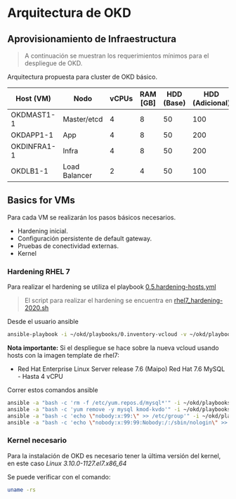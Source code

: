 # Arquitectura de OKD

## Aprovisionamiento de Infraestructura

> A continuación se muestran los requerimientos mínimos para el despliegue de OKD.

Arquitectura propuesta para cluster de OKD básico.

|Host (VM)      |   Nodo        |   vCPUs   |  RAM \[GB] |  HDD (Base)  |  HDD (Adicional)  |
|---------------|---------------|-----------|------------|--------------|-------------------|
|OKDMAST1-1     |  Master/etcd  |     4     |     8      |      50      |        100        |
|OKDAPP1-1      |   App         |     4     |     8      |      50      |        200        |
|OKDINFRA1-1    |   Infra       |     4     |     8      |      50      |        200        |
|OKDLB1-1       | Load Balancer |     2     |     4      |      50      |        100        |

## Basics for VMs

Para cada VM se realizarán los pasos básicos necesarios.

+ Hardening inicial.
+ Configuración persistente de default gateway.
+ Pruebas de conectividad externas.
+ Kernel

### Hardening RHEL 7

Para realizar el hardening se utiliza el playbook [0.5.hardening-hosts.yml](../playbooks/0.5.hardening-hosts.yml)
> El script para realizar el hardening se encuentra en [rhel7_hardening-2020.sh](../scripts/rhel7_hardening-2020.sh)

Desde el usuario ansible

```sh
ansible-playbook -i ~/okd/playbooks/0.inventory-vcloud -v ~/okd/playbooks/0.5.hardening-hosts.yml
```

**Nota importante:** Si el despliegue se hace sobre la nueva vcloud usando hosts con la imagen template de rhel7:

+ Red Hat Enterprise Linux Server release 7.6 (Maipo) Red Hat 7.6 MySQL - Hasta 4 vCPU

Correr estos comandos ansible

```sh
ansible -a "bash -c 'rm -f /etc/yum.repos.d/mysql*'" -i ~/okd/playbooks/0.inventory-vcloud all
ansible -a "bash -c 'yum remove -y mysql kmod-kvdo'" -i ~/okd/playbooks/0.inventory-vcloud all
ansible -a "bash -c 'echo \"nobody:x:99:\" >> /etc/group'" -i ~/okd/playbooks/0.inventory-vcloud all
ansible -a "bash -c 'echo \"nobody:x:99:99:Nobody:/:/sbin/nologin\" >> /etc/passwd'" -i ~/okd/playbooks/0.inventory-vcloud all 
```

### Kernel necesario

Para la instalación de OKD es necesario tener la última versión del kernel, en este caso *Linux 3.10.0-1127.el7.x86_64*

Se puede verificar con el comando:

```sh
uname -rs
```